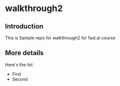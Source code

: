 # walkthrough2

## Introduction

This is Sample repo for walkthrough2 for fast.ai course

## More details

Here's the list

- First
- Second
